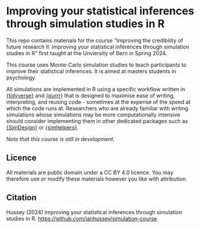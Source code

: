 # Improving your statistical inferences through simulation studies in R 

This repo contains materials for the course "Improving the credibility of future research II: Improving your statistical inferences through simulation studies in R" first taught at the Unviersity of Bern in Spring 2024. 

This course uses Monte-Carlo simulation studies to teach participants to improve their statistical inferences. It is aimed at masters students in psychology.

All simulations are implemented in R using a specific workflow written in [{tidyverse}](https://www.tidyverse.org/) and [{purrr}](https://purrr.tidyverse.org/) that is designed to maximise ease of writing, interpreting, and reusing code - sometimes at the expense of the speed at which the code runs at. 
Researchers who are already familiar with writing simulations whose simulations may be more computationally intensive should consider implementing them in other dedicated packages such as [{SimDesign}](https://cran.r-project.org/web/packages/SimDesign/vignettes/SimDesign-intro.html) or [{simhelpers}](https://meghapsimatrix.github.io/simhelpers/).   

*Note that this course is still in development.* 

## Licence

All materials are public domain under a CC BY 4.0 licence. You may therefore use or modify these materials however you like with attribution.

## Citation

Hussey (2024) Improving your statistical inferences through simulation studies in R. https://github.com/ianhussey/simulation-course. 
